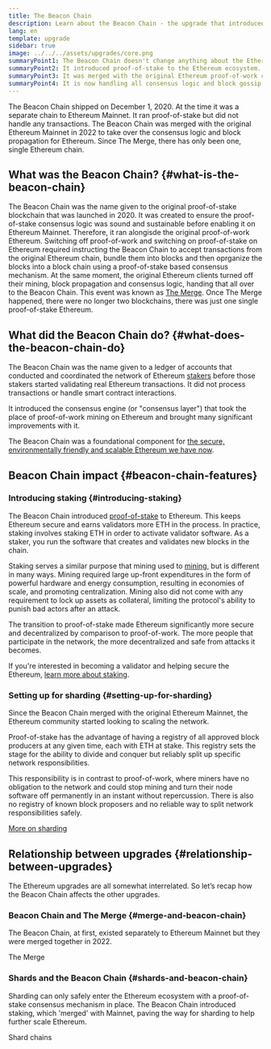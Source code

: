 ```yaml
---
title: The Beacon Chain
description: Learn about the Beacon Chain - the upgrade that introduced proof-of-stake Ethereum.
lang: en
template: upgrade
sidebar: true
image: ../../../assets/upgrades/core.png
summaryPoint1: The Beacon Chain doesn't change anything about the Ethereum we use today.
summaryPoint2: It introduced proof-of-stake to the Ethereum ecosystem.
summaryPoint3: It was merged with the original Ethereum proof-of-work chain in 2022.
summaryPoint4: It is now handling all consensus logic and block gossip for Ethereum.
---
```


<UpgradeStatus isShipped dateKey="page-upgrades-beacon-date">
  The Beacon Chain shipped on December 1, 2020. At the time it was a separate chain to Ethereum Mainnet. It ran proof-of-stake but did not handle any transactions. The Beacon Chain was merged with the original Ethereum Mainnet in 2022 to take over the consensus logic and block propagation for Ethereum. Since The Merge, there has only been one, single Ethereum chain.
</UpgradeStatus>

## What was the Beacon Chain? {#what-is-the-beacon-chain}

The Beacon Chain was the name given to the original proof-of-stake blockchain that was launched in 2020. It was created to ensure the proof-of-stake consensus logic was sound and sustainable before enabling it on Ethereum Mainnet. Therefore, it ran alongisde the original proof-of-work Ethereum. Switching off proof-of-work and switching on proof-of-stake on Ethereum required instructing the Beacon Chain to accept transactions from the original Ethereum chain, bundle them into blocks and then oprganize the blocks into a block chain using a proof-of-stake based consensus mechanism. At the same moment, the original Ethereum clients turned off their mining, block propagation and consensus logic, handing that all over to the Beacon Chain. This event was known as [The Merge](/upgrades/merge/). Once The Merge happened, there were no longer two blockchains, there was just one single proof-of-stake Ethereum.

## What did the Beacon Chain do? {#what-does-the-beacon-chain-do}

The Beacon Chain was the name given to a ledger of accounts that conducted and coordinated the network of Ethereum [stakers](/staking/) before those stakers started validating real Ethereum transactions. It did not process transactions or handle smart contract interactions.

It introduced the consensus engine (or "consensus layer") that took the place of proof-of-work mining on Ethereum and brought many significant improvements with it.

The Beacon Chain was a foundational component for [the secure, environmentally friendly and scalable Ethereum we have now](/upgrades/vision/).

## Beacon Chain impact {#beacon-chain-features}

### Introducing staking {#introducing-staking}

The Beacon Chain introduced [proof-of-stake](/developers/docs/consensus-mechanisms/pos/) to Ethereum. This keeps Ethereum secure and earns validators more ETH in the process. In practice, staking involves staking ETH in order to activate validator software. As a staker, you run the software that creates and validates new blocks in the chain.

Staking serves a similar purpose that mining used to [mining](/developers/docs/mining/), but is different in many ways. Mining required large up-front expenditures in the form of powerful hardware and energy consumption, resulting in economies of scale, and promoting centralization. Mining also did not come with any requirement to lock up assets as collateral, limiting the protocol's ability to punish bad actors after an attack.

The transition to proof-of-stake made Ethereum significantly more secure and decentralized by comparison to proof-of-work. The more people that participate in the network, the more decentralized and safe from attacks it becomes.

<InfoBanner emoji=":money_bag:">
  If you're interested in becoming a validator and helping secure the Ethereum, <a href="/staking/">learn more about staking</a>.
</InfoBanner>

### Setting up for sharding {#setting-up-for-sharding}

Since the Beacon Chain merged with the original Ethereum Mainnet, the Ethereum community started looking to scaling the network.

Proof-of-stake has the advantage of having a registry of all approved block producers at any given time, each with ETH at stake. This registry sets the stage for the ability to divide and conquer but reliably split up specific network responsibilities.

This responsibility is in contrast to proof-of-work, where miners have no obligation to the network and could stop mining and turn their node software off permanently in an instant without repercussion. There is also no registry of known block proposers and no reliable way to split network responsibilities safely.

[More on sharding](/upgrades/sharding/)

## Relationship between upgrades {#relationship-between-upgrades}

The Ethereum upgrades are all somewhat interrelated. So let’s recap how the Beacon Chain affects the other upgrades.

### Beacon Chain and The Merge {#merge-and-beacon-chain}

The Beacon Chain, at first, existed separately to Ethereum Mainnet but they were merged together in 2022.

<ButtonLink to="/upgrades/merge/">
  The Merge
</ButtonLink>

### Shards and the Beacon Chain {#shards-and-beacon-chain}

Sharding can only safely enter the Ethereum ecosystem with a proof-of-stake consensus mechanism in place. The Beacon Chain introduced staking, which 'merged' with Mainnet, paving the way for sharding to help further scale Ethereum.

<ButtonLink to="/upgrades/sharding/">
  Shard chains
</ButtonLink>
